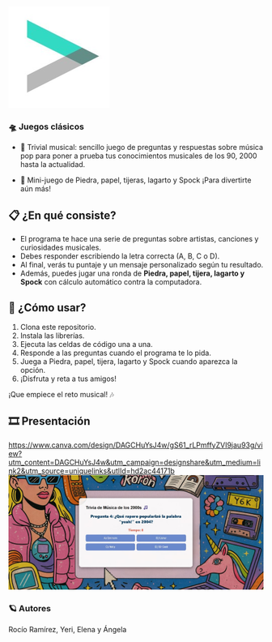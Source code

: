 ![](https://github.com/Roxy-5/Evaluacion1-Adalab/blob/main/image.jpg?raw=true)
### 🛸 Juegos clásicos

- 🎤 Trivial musical: sencillo juego de preguntas y respuestas sobre música pop para poner a prueba tus conocimientos musicales de los 90, 2000 hasta la actualidad.

- 👾 Mini-juego de Piedra, papel, tijeras, lagarto y Spock ¡Para divertirte aún más!

## 📋 ¿En qué consiste?

- El programa te hace una serie de preguntas sobre artistas, canciones y curiosidades musicales.
- Debes responder escribiendo la letra correcta (A, B, C o D).
- Al final, verás tu puntaje y un mensaje personalizado según tu resultado.
- Además, puedes jugar una ronda de **Piedra, papel, tijera, lagarto y Spock** con cálculo automático contra la computadora.

## 🚀 ¿Cómo usar?

1. Clona este repositorio.
2. Instala las librerías.
3. Ejecuta las celdas de código una a una.
4. Responde a las preguntas cuando el programa te lo pida.
5. Juega a Piedra, papel, tijera, lagarto y Spock cuando aparezca la opción.
6. ¡Disfruta y reta a tus amigos!

¡Que empiece el reto musical! 🎶

## 🎞️ Presentación
https://www.canva.com/design/DAGCHuYsJ4w/gS61_rLPmffyZVI9jau93g/view?utm_content=DAGCHuYsJ4w&utm_campaign=designshare&utm_medium=link2&utm_source=uniquelinks&utlId=hd2ac44171b
![](https://github.com/Roxy-5/Juegos-clasicos/blob/4e469692fd3296ae8e9fb54e04f85b94c3ed640a/Trivial.jpg)

### 🪐 Autores

Rocío Ramírez, Yeri, Elena y Ángela
